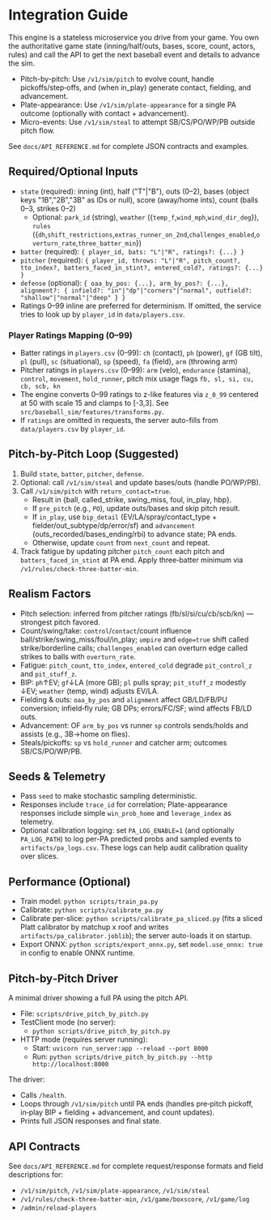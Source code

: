 # Integration Guide

This engine is a stateless microservice you drive from your game. You own the authoritative game state (inning/half/outs, bases, score, count, actors, rules) and call the API to get the next baseball event and details to advance the sim.

- Pitch-by-pitch: Use `/v1/sim/pitch` to evolve count, handle pickoffs/step‑offs, and (when in_play) generate contact, fielding, and advancement.
- Plate-appearance: Use `/v1/sim/plate-appearance` for a single PA outcome (optionally with contact + advancement).
- Micro-events: Use `/v1/sim/steal` to attempt SB/CS/PO/WP/PB outside pitch flow.

See `docs/API_REFERENCE.md` for complete JSON contracts and examples.

## Required/Optional Inputs
- `state` (required): inning (int), half ("T"|"B"), outs (0–2), bases (object keys "1B","2B","3B" as IDs or null), score (away/home ints), count (balls 0–3, strikes 0–2)
  - Optional: `park_id` (string), `weather` ({`temp_f`,`wind_mph`,`wind_dir_deg`}), `rules` ({`dh`,`shift_restrictions`,`extras_runner_on_2nd`,`challenges_enabled`,`overturn_rate`,`three_batter_min`})
- `batter` (required): `{ player_id, bats: "L"|"R", ratings?: {...} }`
- `pitcher` (required): `{ player_id, throws: "L"|"R", pitch_count?, tto_index?, batters_faced_in_stint?, entered_cold?, ratings?: {...} }`
- `defense` (optional): `{ oaa_by_pos: {...}, arm_by_pos?: {...}, alignment?: { infield?: "in"|"dp"|"corners"|"normal", outfield?: "shallow"|"normal"|"deep" } }`
- Ratings 0–99 inline are preferred for determinism. If omitted, the service tries to look up by `player_id` in `data/players.csv`.

### Player Ratings Mapping (0–99)
- Batter ratings in `players.csv` (0–99): `ch` (contact), `ph` (power), `gf` (GB tilt), `pl` (pull), `sc` (situational), `sp` (speed), `fa` (field), `arm` (throwing arm)
- Pitcher ratings in `players.csv` (0–99): `arm` (velo), `endurance` (stamina), `control`, `movement`, `hold_runner`, pitch mix usage flags `fb, sl, si, cu, cb, scb, kn`
- The engine converts 0–99 ratings to z-like features via `z_0_99` centered at 50 with scale 15 and clamps to [-3,3]. See `src/baseball_sim/features/transforms.py`.
- If `ratings` are omitted in requests, the server auto-fills from `data/players.csv` by `player_id`.

## Pitch-by-Pitch Loop (Suggested)
1) Build `state`, `batter`, `pitcher`, `defense`.
2) Optional: call `/v1/sim/steal` and update bases/outs (handle PO/WP/PB).
3) Call `/v1/sim/pitch` with `return_contact=true`.
   - Result in {ball, called_strike, swing_miss, foul, in_play, hbp}.
   - If `pre_pitch` (e.g., `PO`), update outs/bases and skip pitch result.
   - If `in_play`, use `bip_detail` (EV/LA/spray/contact_type + fielder/out_subtype/dp/error/sf) and `advancement` (outs_recorded/bases_ending/rbi) to advance state; PA ends.
   - Otherwise, update `count` from `next_count` and repeat.
4) Track fatigue by updating pitcher `pitch_count` each pitch and `batters_faced_in_stint` at PA end. Apply three‑batter minimum via `/v1/rules/check-three-batter-min`.

## Realism Factors
- Pitch selection: inferred from pitcher ratings (fb/sl/si/cu/cb/scb/kn) — strongest pitch favored.
- Count/swing/take: `control`/`contact`/count influence ball/strike/swing_miss/foul/in_play; `umpire` and `edge=true` shift called strike/borderline calls; `challenges_enabled` can overturn edge called strikes to balls with `overturn_rate`.
- Fatigue: `pitch_count`, `tto_index`, `entered_cold` degrade `pit_control_z` and `pit_stuff_z`.
- BIP: `ph`↑EV; `gf`↓LA (more GB); `pl` pulls spray; `pit_stuff_z` modestly ↓EV; `weather` (temp, wind) adjusts EV/LA.
- Fielding & outs: `oaa_by_pos` and `alignment` affect GB/LD/FB/PU conversion; infield‑fly rule; GB DPs; errors/FC/SF; wind affects FB/LD outs.
- Advancement: OF `arm_by_pos` vs runner `sp` controls sends/holds and assists (e.g., 3B→home on flies).
- Steals/pickoffs: `sp` vs `hold_runner` and catcher arm; outcomes SB/CS/PO/WP/PB.

## Seeds & Telemetry
- Pass `seed` to make stochastic sampling deterministic.
- Responses include `trace_id` for correlation; Plate-appearance responses include simple `win_prob_home` and `leverage_index` as telemetry.
- Optional calibration logging: set `PA_LOG_ENABLE=1` (and optionally `PA_LOG_PATH`) to log per-PA predicted probs and sampled events to `artifacts/pa_logs.csv`. These logs can help audit calibration quality over slices.

## Performance (Optional)
- Train model: `python scripts/train_pa.py`
- Calibrate: `python scripts/calibrate_pa.py`
- Calibrate per-slice: `python scripts/calibrate_pa_sliced.py` (fits a sliced Platt calibrator by matchup x roof and writes `artifacts/pa_calibrator.joblib`); the server auto-loads it on startup.
- Export ONNX: `python scripts/export_onnx.py`, set `model.use_onnx: true` in config to enable ONNX runtime.

## Pitch‑by‑Pitch Driver
A minimal driver showing a full PA using the pitch API.

- File: `scripts/drive_pitch_by_pitch.py`
- TestClient mode (no server):
  - `python scripts/drive_pitch_by_pitch.py`
- HTTP mode (requires server running):
  - Start: `uvicorn run_server:app --reload --port 8000`
  - Run: `python scripts/drive_pitch_by_pitch.py --http http://localhost:8000`

The driver:
- Calls `/health`.
- Loops through `/v1/sim/pitch` until PA ends (handles pre‑pitch pickoff, in‑play BIP + fielding + advancement, and count updates).
- Prints full JSON responses and final state.

## API Contracts
See `docs/API_REFERENCE.md` for complete request/response formats and field descriptions for:
- `/v1/sim/pitch`, `/v1/sim/plate-appearance`, `/v1/sim/steal`
- `/v1/rules/check-three-batter-min`, `/v1/game/boxscore`, `/v1/game/log`
- `/admin/reload-players`
